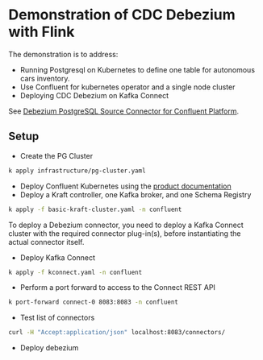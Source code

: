 # Demonstration of CDC Debezium with Flink

The demonstration is to address:

* Running Postgresql on Kubernetes to define one table for autonomous cars inventory.
* Use Confluent for kubernetes operator and a single node cluster
* Deploying CDC Debezium on Kafka Connect

See [Debezium PostgreSQL Source Connector for Confluent Platform](https://docs.confluent.io/kafka-connectors/debezium-postgres-source/current/overview.html).

## Setup

* Create the PG Cluster

```sh
k apply infrastructure/pg-cluster.yaml
```

* Deploy Confluent Kubernetes using the [product documentation](https://docs.confluent.io/operator/current/co-deploy-cfk.html)
* Deploy a Kraft controller, one Kafka broker, and one Schema Registry

```sh
k apply -f basic-kraft-cluster.yaml -n confluent
```

To deploy a Debezium connector, you need to deploy a Kafka Connect cluster with the required connector plug-in(s), before instantiating the actual connector itself.

* Deploy Kafka Connect

```sh
k apply -f kconnect.yaml -n confluent
```

* Perform a port forward to access to the Connect REST API

```sh
k port-forward connect-0 8083:8083 -n confluent
```

* Test list of connectors

```sh
curl -H "Accept:application/json" localhost:8083/connectors/
```

* Deploy debezium

```
```